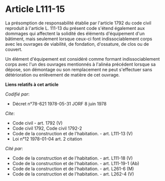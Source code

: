 # Article L111-15

La présomption de responsabilité établie par l'article 1792 du code civil reproduit à l'article L. 111-13 du présent code
s'étend également aux dommages qui affectent la solidité des éléments d'équipement d'un bâtiment, mais seulement lorsque
ceux-ci font indissociablement corps avec les ouvrages de viabilité, de fondation, d'ossature, de clos ou de couvert.

Un élément d'équipement est considéré comme formant indissociablement corps avec l'un des ouvrages mentionnés à l'alinéa
précédent lorsque sa dépose, son démontage ou son remplacement ne peut s'effectuer sans détérioration ou enlèvement de
matière de cet ouvrage.

**Liens relatifs à cet article**

_Codifié par_:

  - Décret n°78-621 1978-05-31 JORF 8 juin 1978

_Cite_:

  - Code civil - art. 1792 (V)
  - Code civil 1792, Code civil 1792-2
  - Code de la construction et de l'habitation. - art. L111-13 (V)
  - Loi n°12 1978-01-04 art. 2 citation

_Cité par_:

  - Code de la construction et de l'habitation. - art. L111-18 (V)
  - Code de la construction et de l'habitation. - art. L111-19-1 (Ab)
  - Code de la construction et de l'habitation. - art. L261-6 (M)
  - Code de la construction et de l'habitation. - art. L262-4 (V)
